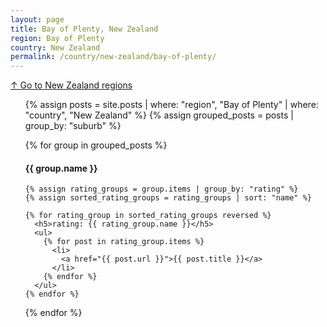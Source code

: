 ```yaml
---
layout: page
title: Bay of Plenty, New Zealand
region: Bay of Plenty
country: New Zealand
permalink: /country/new-zealand/bay-of-plenty/
---
```

[↑ Go to New Zealand regions](/country/new-zealand/)
<ul>
  {% assign posts = site.posts | where: "region", "Bay of Plenty" | where: "country", "New Zealand" %}
  {% assign grouped_posts = posts | group_by: "suburb" %}

  {% for group in grouped_posts %}
    <h4>{{ group.name }}</h4>

    {% assign rating_groups = group.items | group_by: "rating" %}
    {% assign sorted_rating_groups = rating_groups | sort: "name" %}

    {% for rating_group in sorted_rating_groups reversed %}
      <h5>rating: {{ rating_group.name }}</h5>
      <ul>
        {% for post in rating_group.items %}
          <li>
            <a href="{{ post.url }}">{{ post.title }}</a>
          </li>
        {% endfor %}
      </ul>
    {% endfor %}
  {% endfor %}
</ul>
